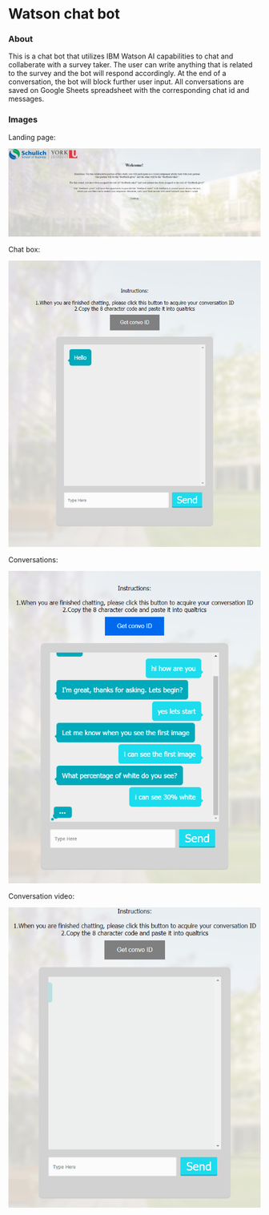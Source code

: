 # Watson chat bot

### About

This is a chat bot that utilizes IBM Watson AI capabilities to chat and collaberate with a survey taker. The user can write anything
that is related to the survey and the bot will respond accordingly. At the end of a conversation, the bot will block further user input. 
All conversations are saved on Google Sheets spreadsheet with the corresponding chat id and messages. 


### Images

Landing page:

![](images/landing-page.png)

Chat box:

![](images/convo-box.png)

Conversations:

![](images/convo.png)

Conversation video:

![](images/convo-vid.gif)
